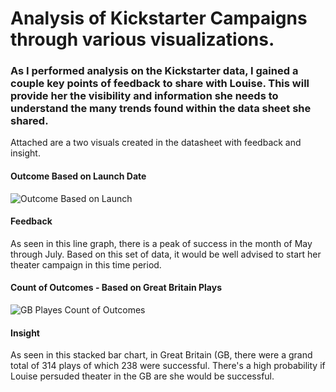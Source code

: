 # Analysis of Kickstarter Campaigns through various visualizations.
### As I performed analysis on the Kickstarter data, I gained a couple key points of feedback to share with Louise. This will provide her the visibility and information she needs to understand the many trends found within the data sheet she shared. 

Attached are a two visuals created in the datasheet with feedback and insight. 

#### Outcome Based on Launch Date 
![Outcome Based on Launch](https://user-images.githubusercontent.com/102767530/172751362-c5ab81b4-ece1-4fe3-9f68-54d9325c1c73.png)

#### Feedback
As seen in this line graph, there is a peak of success in the month of May through July. Based on this set of data, it would be well advised to start her theater campaign in this time period.

#### Count of Outcomes - Based on Great Britain Plays 
![GB Playes Count of Outcomes](https://user-images.githubusercontent.com/102767530/172752727-48563c98-65ec-4100-b418-9071217d4e1f.png)

#### Insight
As seen in this stacked bar chart, in Great Britain (GB, there were a grand total of 314 plays of which 238 were successful. There's a high probability if Louise persuded theater in the GB are she would be successful. 
